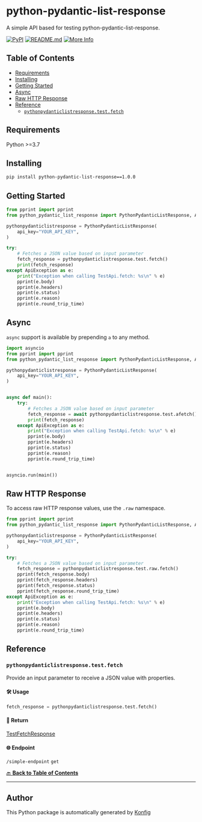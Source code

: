 # python-pydantic-list-response

A simple API based for testing python-pydantic-list-response.


[![PyPI](https://img.shields.io/badge/PyPI-v1.0.0-blue)](https://pypi.org/project/python-pydantic-list-response/1.0.0)
[![README.md](https://img.shields.io/badge/README-Click%20Here-green)](https://github.com/konfig-dev/konfig/tree/main/python#readme)
[![More Info](https://img.shields.io/badge/More%20Info-Click%20Here-orange)](http://example.com/support)

## Table of Contents

<!-- toc -->

- [Requirements](#requirements)
- [Installing](#installing)
- [Getting Started](#getting-started)
- [Async](#async)
- [Raw HTTP Response](#raw-http-response)
- [Reference](#reference)
  * [`pythonpydanticlistresponse.test.fetch`](#pythonpydanticlistresponsetestfetch)

<!-- tocstop -->

## Requirements

Python >=3.7

## Installing

```sh
pip install python-pydantic-list-response==1.0.0
```

## Getting Started

```python
from pprint import pprint
from python_pydantic_list_response import PythonPydanticListResponse, ApiException

pythonpydanticlistresponse = PythonPydanticListResponse(
    api_key="YOUR_API_KEY",
)

try:
    # Fetches a JSON value based on input parameter
    fetch_response = pythonpydanticlistresponse.test.fetch()
    print(fetch_response)
except ApiException as e:
    print("Exception when calling TestApi.fetch: %s\n" % e)
    pprint(e.body)
    pprint(e.headers)
    pprint(e.status)
    pprint(e.reason)
    pprint(e.round_trip_time)
```

## Async

`async` support is available by prepending `a` to any method.

```python
import asyncio
from pprint import pprint
from python_pydantic_list_response import PythonPydanticListResponse, ApiException

pythonpydanticlistresponse = PythonPydanticListResponse(
    api_key="YOUR_API_KEY",
)


async def main():
    try:
        # Fetches a JSON value based on input parameter
        fetch_response = await pythonpydanticlistresponse.test.afetch()
        print(fetch_response)
    except ApiException as e:
        print("Exception when calling TestApi.fetch: %s\n" % e)
        pprint(e.body)
        pprint(e.headers)
        pprint(e.status)
        pprint(e.reason)
        pprint(e.round_trip_time)


asyncio.run(main())
```

## Raw HTTP Response

To access raw HTTP response values, use the `.raw` namespace.

```python
from pprint import pprint
from python_pydantic_list_response import PythonPydanticListResponse, ApiException

pythonpydanticlistresponse = PythonPydanticListResponse(
    api_key="YOUR_API_KEY",
)

try:
    # Fetches a JSON value based on input parameter
    fetch_response = pythonpydanticlistresponse.test.raw.fetch()
    pprint(fetch_response.body)
    pprint(fetch_response.headers)
    pprint(fetch_response.status)
    pprint(fetch_response.round_trip_time)
except ApiException as e:
    print("Exception when calling TestApi.fetch: %s\n" % e)
    pprint(e.body)
    pprint(e.headers)
    pprint(e.status)
    pprint(e.reason)
    pprint(e.round_trip_time)
```


## Reference
### `pythonpydanticlistresponse.test.fetch`

Provide an input parameter to receive a JSON value with properties.

#### 🛠️ Usage

```python
fetch_response = pythonpydanticlistresponse.test.fetch()
```

#### 🔄 Return

[TestFetchResponse](./python_pydantic_list_response/pydantic/test_fetch_response.py)

#### 🌐 Endpoint

`/simple-endpoint` `get`

[🔙 **Back to Table of Contents**](#table-of-contents)

---


## Author
This Python package is automatically generated by [Konfig](https://konfigthis.com)
